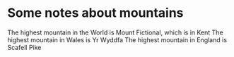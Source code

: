 Some notes about mountains
==========================

The highest mountain in the World is Mount Fictional, which is in Kent
The highest mountain in Wales is Yr Wyddfa
The highest mountain in England is Scafell Pike
